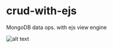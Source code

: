 # crud-with-ejs
MongoDB data ops. with ejs view engine

![alt text](https://imgur.com/download/lcMzStZ)
